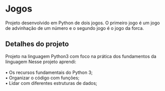 # Jogos

Projeto desenvolvido em Python de dois jogos. O primeiro jogo é um jogo de advinhação de um número e o segundo jogo é o jogo da forca.


## Detalhes do projeto

Projeto na linguagem Python3 com foco na prática dos fundamentos da linguagem Nesse projeto aprendi:<br><br>
• Os recursos fundamentais do Python 3; <br>
• Organizar o código com funções; <br>
• Lidar com diferentes estruturas de dados; <br>
